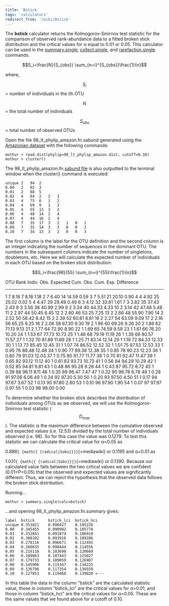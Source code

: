 ```yaml
---
title: 'Bstick'
tags: 'calculators'
redirect_from: '/wiki/Bstick'
---
```

The **bstick** calculator returns the
Kolmogorov-Smirnov test statistic for the comparison of observed
rank-abundance data to a fitted broken stick distribution and the
critical values for α equal to 0.01 or 0.05. This calculator can be used
in the [summary.single](/wiki/summary.single),
[collect.single](/wiki/collect.single), and
[rarefaction.single](/wiki/rarefaction.single) commands.

$$S_i=\frac{N}{S_{obs}} \sum_{n=i}^{S_{obs}}\frac{1}{n}$$

where,

$$S_i$$ = number of individuals in the ith OTU

$$N$$ = the total number of individuals

$$S_{obs}$$ = total number of observed OTUs

Open the file 98\_lt\_phylip\_amazon.fn.sabund generated using the [
Amazonian dataset](https://mothur.s3.us-east-2.amazonaws.com/wiki/amazondata.zip) with the following
commands:

    mothur > read.dist(phylip=98_lt_phylip_amazon.dist, cutoff=0.10)
    mothur > cluster()

The 98\_lt\_phylip\_amazon.fn.[sabund file](/wiki/sabund_file) is
also outputted to the terminal window when the cluster() command is
executed:

    unique 2   94  2   
    0.00   2   92  3   
    0.01   2   88  5   
    0.02   4   84  2   2   1   
    0.03   4   75  6   1   2   
    0.04   4   69  9   1   2   
    0.05   4   55  13  3   2   
    0.06   4   48  14  2   4   
    0.07   4   44  16  2   4   
    0.08   7   35  17  3   2   1   0   1   
    0.09   7   35  14  3   3   0   0   2   
    0.10   7   34  13  3   2   0   0   3   

The first column is the label for the OTU definition and the second
column is an integer indicating the number of sequences in the dominant
OTU. The numbers in the subsequent columns indicate the number of
singletons, doubletons, etc. Here we will calculate the expected number
of individuals in each OTU based on the broken stick distribution:

$$S_i=\frac{98}{55} \sum_{n=i}^{55}\frac{1}{n}$$

  OTU Rank   Indiv. Obs.   Expected   Cum. Obs.   Cum. Exp.   Difference
  ---------- ------------- ---------- ----------- ----------- ------------
  1          7             8.18       7           8.18        1.18
  2          7             6.40       14          14.59       0.59
  3          7             5.51       21          20.10       0.90
  4          4             4.92       25          25.02       0.02
  5          4             4.47       29          29.49       0.49
  6          3             4.12       32          33.61       1.61
  7          3             3.82       35          37.43       2.43
  8          3             3.56       38          40.99       2.99
  9          2             3.34       40          44.33       4.33
  10         2             3.14       42          47.48       5.48
  11         2             2.97       44          50.45       6.45
  12         2             2.80       46          53.25       7.25
  13         2             2.66       48          55.90       7.90
  14         2             2.52       50          58.42       8.42
  15         2             2.39       52          60.81       8.81
  16         2             2.27       54          63.09       9.09
  17         2             2.16       56          65.25       9.25
  18         2             2.06       58          67.30       9.30
  19         2             1.96       60          69.26       9.26
  20         2             1.86       62          71.13       9.13
  21         2             1.77       64          72.90       8.90
  22         1             1.69       65          74.59       9.59
  23         1             1.61       66          76.20       10.20
  24         1             1.53       67          77.73       10.73
  25         1             1.46       68          79.19       11.19
  26         1             1.39       69          80.57       11.57
  27         1             1.32       70          81.89       11.89
  28         1             1.25       71          83.14       12.14
  29         1             1.19       72          84.33       12.33
  30         1             1.13       73          85.45       12.45
  31         1             1.07       74          86.52       12.52
  32         1             1.01       75          87.53       12.53
  33         1             0.95       76          88.48       12.48
  34         1             0.90       77          89.38       12.38
  35         1             0.85       78          90.23       12.23
  36         1             0.80       79          91.03       12.03
  37         1             0.75       80          91.77       11.77
  38         1             0.70       81          92.47       11.47
  39         1             0.65       82          93.12       11.12
  40         1             0.61       83          93.73       10.73
  41         1             0.56       84          94.29       10.29
  42         1             0.52       85          94.81       9.81
  43         1             0.48       86          95.28       9.28
  44         1             0.43       87          95.72       8.72
  45         1             0.39       88          96.11       8.11
  46         1             0.35       89          96.47       7.47
  47         1             0.32       90          96.78       6.78
  48         1             0.28       91          97.06       6.06
  49         1             0.24       92          97.30       5.30
  50         1             0.20       93          97.50       4.50
  51         1             0.17       94          97.67       3.67
  52         1             0.13       95          97.80       2.80
  53         1             0.10       96          97.90       1.90
  54         1             0.07       97          97.97       0.97
  55         1             0.03       98          98.00       0.00

To determine whether the broken stick describes the distribution of
individuals among OTUs as we observed, we will use the
Kolmogorov-Smirnov test statistic ($$D_{max}$$). The statistic is the
maximum difference between the cumulative observed and expected values
(i.e. 12.53) divided by the total number of individuals observed (i.e.
98). So for this case the value was 0.1279. To test this statistic we
can calculate the critical value for α=0.05 as

0\.886`{ {math|{ {radical|Sobs}}}}`{=mediawiki} or 0.1195 and α=0.01 as

1\.031`{ {math|{ {radical|Sobs}}}}`{=mediawiki} or 0.1390. Because our
calculated value falls between the two critical values we are confident
(0.01\<P\<0.05) that the observed and expected values are significantly
different. Thus, we can reject the hypothesis that the observed data
follows the broken stick distribution.

Running\...

    mothur > summary.single(calc=bstick)

\...and opening 98\_lt\_phylip\_amazon.fn.summary gives:

    label  bstick      bstick_lci  bstick_hci
    unique 0.351821    0.090427    0.105226
    0.00   0.345455    0.090902    0.105778
    0.01   0.332841    0.091874    0.106910
    0.02   0.308102    0.093916    0.109286
    0.03   0.278116    0.096671    0.112491
    0.04   0.260635    0.098444    0.114556
    0.05   0.216118    0.103698    0.120669
    0.06   0.189863    0.107443    0.125027
    0.07   0.179733    0.109059    0.126907
    0.08   0.145906    0.115347    0.134225
    0.09   0.136796    0.117354    0.136559
    0.10   0.127853    0.119468    0.139020 <---

In this table the data in the column "bstick" are the calculated
statistic value, those in column "bstick\_lci" are the critical values
for α=0.01, and those in column "bstick\_hci" are the critical values
for α=0.05. These are the same values that we found above for a cutoff
of 0.10.
